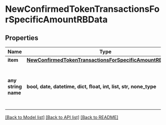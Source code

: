 # NewConfirmedTokenTransactionsForSpecificAmountRBData


## Properties
Name | Type | Description | Notes
------------ | ------------- | ------------- | -------------
**item** | [**NewConfirmedTokenTransactionsForSpecificAmountRBDataItem**](NewConfirmedTokenTransactionsForSpecificAmountRBDataItem.md) |  | 
**any string name** | **bool, date, datetime, dict, float, int, list, str, none_type** | any string name can be used but the value must be the correct type | [optional]

[[Back to Model list]](../README.md#documentation-for-models) [[Back to API list]](../README.md#documentation-for-api-endpoints) [[Back to README]](../README.md)



